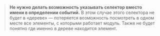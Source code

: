 > **Не нужно делать возможность указывать селектор вместо имени в определении событий.** В этом случае этого селектора не будет в «дереве» — потеряется возможность посмотреть в одном месте все элементы, с которыми работает модуль. Также не будет понятно где именно в дереве находится элемент.